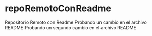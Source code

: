 # repoRemotoConReadme
Repositorio Remoto con Readme
Probando un cambio en el archivo README
Probando un segundo cambio en el archivo README
